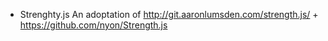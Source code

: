 - Strenghty.js
An adoptation of http://git.aaronlumsden.com/strength.js/ + https://github.com/nyon/Strength.js